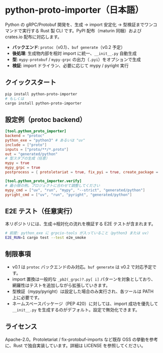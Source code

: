 # python-proto-importer（日本語）

Python の gRPC/Protobuf 開発を、生成 → import 安定化 → 型検証までワンコマンドで実行する Rust 製 CLI です。PyPI 配布（maturin 同梱）および crates.io 配布に対応します。

- **バックエンド**: `protoc`（v0.1）、`buf generate`（v0.2 予定）
- **後処理**: 生成物内部を相対 import に統一、`__init__.py` 自動生成
- **型**: `mypy-protobuf` / `mypy-grpc` の出力（`.pyi`）をオプションで生成
- **検証**: import ドライラン、必要に応じて mypy / pyright 実行

## クイックスタート

```bash
pip install python-proto-importer
# もしくは
cargo install python-proto-importer
```

## 設定例（protoc backend）

```toml
[tool.python_proto_importer]
backend = "protoc"
python_exe = "python3" # あるいは "uv"
include = ["proto"]
inputs = ["proto/**/*.proto"]
out = "generated/python"
# 型スタブの生成（任意）
mypy = true
mypy_grpc = true
postprocess = { protoletariat = true, fix_pyi = true, create_package = true, exclude_google = true }

[tool.python_proto_importer.verify]
# 最小限の例。プロジェクトに合わせて調整してください
mypy_cmd = ["uv", "run", "mypy", "--strict", "generated/python"]
pyright_cmd = ["uv", "run", "pyright", "generated/python"]
```

## E2E テスト（任意実行）

本リポジトリには、生成→相対化の流れを検証する E2E テストが含まれます。

```bash
# 前提: python_exe に grpcio-tools が入っていること（python3 または uv）
E2E_RUN=1 cargo test --test e2e_smoke
```

## 制限事項

- v0.1 は `protoc` バックエンドのみ対応。`buf generate` は v0.2 で対応予定です。
- import 置換は一般的な `_pb2(_grpc)?.py[ i]` パターンを対象としており、網羅性はテストを追加しながら拡張していきます。
- 型検証（mypy/pyright）は設定した場合のみ実行され、各ツールは PATH 上に必要です。
- ネームスペースパッケージ（PEP 420）に対しては、import 成功を優先して `__init__.py` を生成するのがデフォルト。設定で無効化できます。

## ライセンス

Apache-2.0。Protoletariat / fix-protobuf-imports など既存 OSS の挙動を参考に、Rust で独自実装しています。詳細は LICENSE を参照してください。
